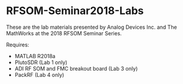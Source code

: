 # RFSOM-Seminar2018-Labs

These are the lab materials presented by Analog Devices Inc. and The MathWorks at the 2018 RFSOM Seminar Series.

Requires:
- MATLAB R2018a
- PlutoSDR (Lab 1 only)
- ADI RF SOM and FMC breakout board (Lab 3 only)
- PackRF (Lab 4 only)


